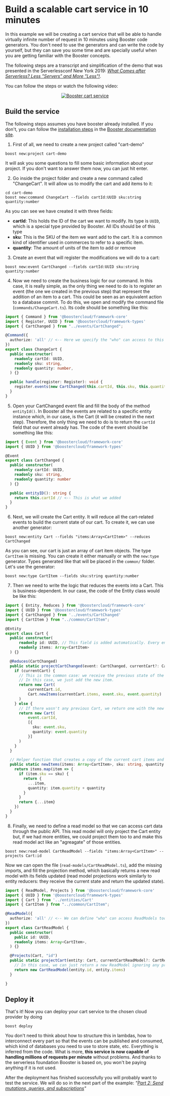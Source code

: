 # Build a scalable cart service in 10 minutes

In this example we will be creating a cart service that will be able to handle virtually infinite number of request in
10 minutes using Booster code generators. You don't need to use the generators and can write the code by yourself, but
they can save you some time and are specially useful when you are getting familiar with the Booster concepts.

The following steps are a transcript and simplification of the demo that was presented in the Serverlessconf New York 2019:
_[What Comes after Serverless? Less "Servers" and More "Less"!](https://acloud.guru/series/serverlessconf-nyc-2019/view/after-serverless)_.

You can follow the steps or watch the following video:
<p align="center">
  <a href="https://www.youtube.com/watch?v=DyYB7YscN_c">
    <img src="https://img.youtube.com/vi/DyYB7YscN_c/0.jpg" alt="Booster cart service">
  </a>
</p>

## Build the service
The following steps assumes you have booster already installed. If you don't, you can follow the [installation steps](http://docs.booster.cloud/#installing-booster)
in the [Booster documentation site](http://docs.booster.cloud). 

1. First of all, we need to create a new project called "cart-demo"
```shell script
boost new:project cart-demo
```
It will ask you some questions to fill some basic information about your project. If you don't want to answer them now,
you can just hit enter.

2. Go inside the project folder and create a new command called "ChangeCart". It will allow us to modify the cart and add items to it:
```shell script
cd cart-demo
boost new:command ChangeCart --fields cartId:UUID sku:string quantity:number
```
As you can see we have created it with three fields:
* **cartId**: This holds the ID of the cart we want to modify. Its type is `UUID`, which is a special type provided by Booster. All IDs should be of this type
* **sku**: This is the SKU of the item we want add to the cart. It is a common kind of identifier used in commerces to refer to a specific item.
* **quantity**: The amount of units of the item to add or remove

3. Create an event that will register the modifications we will do to a cart:
```shell script
boost new:event CartChanged --fields cartId:UUID sku:string quantity:number
```

4. Now we need to create the business logic for our command. In this case, it is really simple, as the only thing we need
to do is to register an event (the one we created in the previous step) that represent the addition of an item to a cart.
This could be seen as an equivalent action to a database commit.
To do this, we open and modify the command file (`commands/ChangeCart.ts`). Its code should be something like this:
```typescript
import { Command } from '@boostercloud/framework-core'
import { Register, UUID } from '@boostercloud/framework-types'
import { CartChanged } from "../events/CartChanged";

@Command({
  authorize: 'all' // <-- Here we specify the "who" can access to this command. We'll use 'all' now (public access)
})
export class ChangeCart {
  public constructor(
    readonly cartId: UUID,
    readonly sku: string,
    readonly quantity: number,
  ) {}

  public handle(register: Register): void {
    register.events(new CartChanged(this.cartId, this.sku, this.quantity)) // <-- This is the main change we did
  }
}
```

5. Open your CartChanged event file and fill the body of the method `entityId()`. In Booster all the events are related to
a specific entity instance which, in our case, is the Cart (it will be created in the next step). Therefore, the only thing we need to do is to return the `cartId` field that our event already has.
The code of the event should be something like this:
```typescript
import { Event } from '@boostercloud/framework-core'
import { UUID } from '@boostercloud/framework-types'

@Event
export class CartChanged {
  public constructor(
    readonly cartId: UUID,
    readonly sku: string,
    readonly quantity: number
  ) {}

  public entityID(): string {
    return this.cartId // <-- This is what we added
  }
}
```

6. Next, we will create the Cart entity. It will reduce all the cart-related events to build
the current state of our cart. To create it, we can use another generator:
```shell script
boost new:entity Cart --fields "items:Array<CartItem>" --reduces CartChanged
```
As you can see, our cart is just an array of cart item objects. The type `CartItem` is missing. You can create it either manually or with the `new:type` generator. Types generated like that will be placed in the `common/` folder. Let's use the generator:
```shell script
boost new:type CartItem --fields sku:string quantity:number
```

7. Then we need to write the logic that reduces the events into a Cart. This is business-dependent. In our case,
the code of the Entity class would be like this:
```typescript
import { Entity, Reduces } from '@boostercloud/framework-core'
import { UUID } from '@boostercloud/framework-types'
import { CartChanged } from '../events/CartChanged'
import { CartItem } from "../common/CartItem";

@Entity
export class Cart {
  public constructor(
      readonly id: UUID, // This field is added automatically. Every entity decorated with "@Entity" must have this field
      readonly items: Array<CartItem>
  ) {}

  @Reduces(CartChanged)
  public static projectCartChanged(event: CartChanged, currentCart?: Cart): Cart {
    if (currentCart) {
      // This is the common case: we receive the previous state of the cart and modify it according to the event received.
      // In this case, we just add the new item.
      return new Cart(
          currentCart.id,
          Cart.newItems(currentCart.items, event.sku, event.quantity)
      )
    } else {
      // If there wasn't any previous Cart, we return one with the new item in it
      return new Cart(
          event.cartId,
          [{
            sku: event.sku,
            quantity: event.quantity
          }]
      )
    }
  }

  // Helper function that creates a copy of the current cart items and adds the new one
  public static newItems(items: Array<CartItem>, sku: string, quantity: number): Array<CartItem> {
    return items.map(item => {
      if (item.sku == sku) {
        return {
          ...item,
          quantity: item.quantity + quantity
        }
      }
      return {...item}
    })
  }
}
```

8. Finally, we need to define a read model so that we can access cart data through the public API. This read model will only project the Cart entity but, if we had more entities, we could project them too to and make this read model act like an "agreagate" of those entities. 
```shell script
boost new:read-model CartReadModel --fields "items:Array<CartItem>" --projects Cart:id
```
Now we can open the file (`read-models/CartReadModel.ts`), add the missing imports, and fill the projection method, which basically returns a new read model with its fields updated (read model projections work similarly to entity reducers: they receive the current state and return the updated state). 

``` typescript
import { ReadModel, Projects } from '@boostercloud/framework-core'
import { UUID } from '@boostercloud/framework-types'
import { Cart } from '../entities/Cart'
import { CartItem } from "../common/CartItem";

@ReadModel({
  authorize: 'all' // <-- We can define "who" can access ReadModels too. This time, everyone can access
})
export class CartReadModel {
  public constructor(
    public id: UUID,
    readonly items: Array<CartItem>,
  ) {}

  @Projects(Cart, "id")
  public static projectCart(entity: Cart, currentCartReadModel?: CartReadModel): CartReadModel {
    // In this case, we can just return a new ReadModel ignoring any previous state
    return new CartReadModel(entity.id, entity.items) 
  }

}
```
## Deploy it
That's it! Now you can deploy your cart service to the chosen cloud provider by doing 
```shell script
boost deploy
```
You don't need to think about how to structure this in lambdas, how to interconnect every part so that the events can be published and
consumed, which kind of databases you need to use to store state, etc.
Everything is inferred from the code. What is more, **this service is now capable of handling millions of requests per minute**
without problems. And thanks to the serverless foundation Booster is based on, you won't be paying anything if it is not used.

After the deployment has finished successfully you will probably want to test the service.
We will do so in the next part of the example: _"[Part 2: Send mutations, queries, and subscriptions](part-2-send-mutations-queries-subscriptions.md)"_